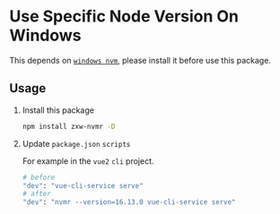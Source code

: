 # Use Specific Node Version On Windows

This depends on [`windows nvm`](https://github.com/coreybutler/nvm-windows), please install it before use this package.

## Usage

1. Install this package

    ``` bash
    npm install zxw-nvmr -D
    ```

2. Update `package.json` `scripts`

    For example in the `vue2` `cli` project.
    ``` bash
    # before
    "dev": "vue-cli-service serve"
    # after
    "dev": "nvmr --version=16.13.0 vue-cli-service serve"
    ```